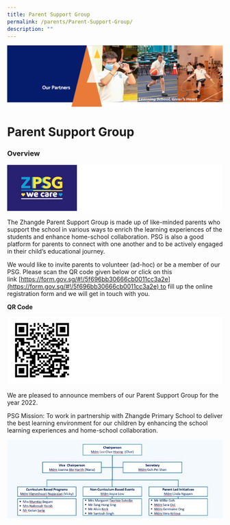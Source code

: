 ```yaml
---
title: Parent Support Group
permalink: /parents/Parent-Support-Group/
description: ""
---
```

![](/images/OurPartners.png)

Parent Support Group
====================

### **Overview**

![](/images/PSG1.png)

The Zhangde Parent Support Group is made up of like-minded parents who support the school in various ways to enrich the learning experiences of the students and enhance home-school collaboration. PSG is also a good platform for parents to connect with one another and to be actively engaged in their child’s educational journey. 

  

We would like to invite parents to volunteer (ad-hoc) or be a member of our PSG. Please scan the QR code given below or click on this link [https://form.gov.sg/#!/5f696bb30666cb0011cc3a2e](https://form.gov.sg/#!/5f696bb30666cb0011cc3a2e) to fill up the online registration form and we will get in touch with you.

<b>QR Code</b>

![](/images/PSG2.png)

We are pleased to announce members of our Parent Support Group for the year 2022. 

PSG Mission: To work in partnership with Zhangde Primary School to deliver the best learning environment for our children by enhancing the school learning experiences and home-school collaboration.

![](/images/PSG3.jpeg)